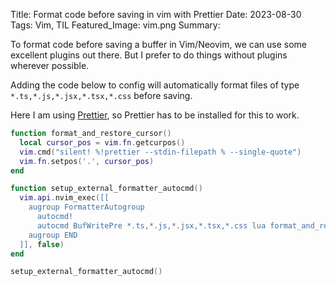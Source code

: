 Title: Format code before saving in vim with Prettier
Date: 2023-08-30
Tags: Vim, TIL
Featured_Image: vim.png
Summary:

To format code before saving a buffer in Vim/Neovim, we can use some excellent plugins out there. But I prefer to do things without plugins wherever possible.

Adding the code below to config will automatically format files of type `*.ts,*.js,*.jsx,*.tsx,*.css` before saving.

Here I am using [Prettier](https://prettier.io/), so Prettier has to be installed for this to work.

```lua
function format_and_restore_cursor()
  local cursor_pos = vim.fn.getcurpos()
  vim.cmd("silent! %!prettier --stdin-filepath % --single-quote")
  vim.fn.setpos('.', cursor_pos)
end

function setup_external_formatter_autocmd()
  vim.api.nvim_exec([[
    augroup FormatterAutogroup
      autocmd!
      autocmd BufWritePre *.ts,*.js,*.jsx,*.tsx,*.css lua format_and_restore_cursor()
    augroup END
  ]], false)
end

setup_external_formatter_autocmd()

```
